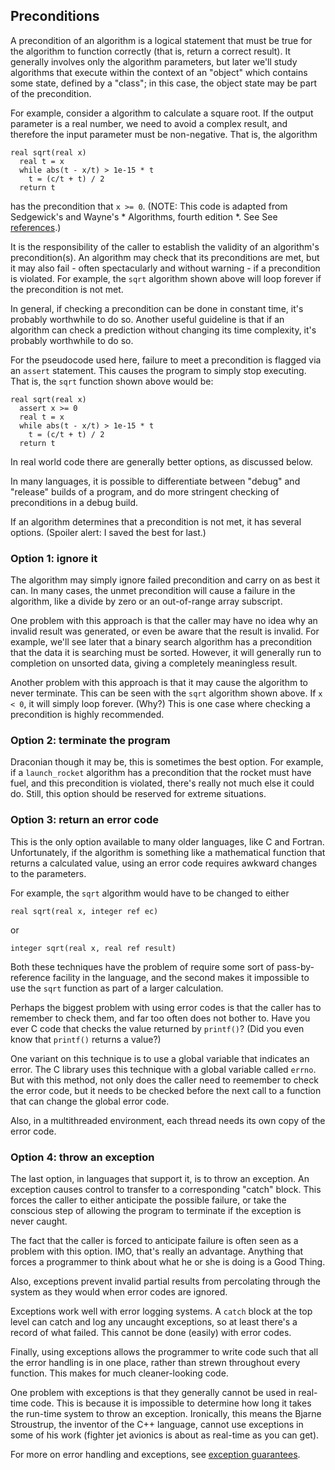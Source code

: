 ## Preconditions

A precondition of an algorithm is a logical statement
that must be true for the algorithm to
function correctly (that is, return a correct result).
It generally involves only the algorithm parameters,
but later we'll study algorithms that execute within
the context of an "object" which contains some state,
defined by a "class"; in this case,
the object state may be part of the precondition.

For example, consider a algorithm to calculate a square root.
If the output parameter is a real number,
we need to avoid a complex result,
and therefore the input parameter must be non-negative.
That is, the algorithm
```
real sqrt(real x)
  real t = x
  while abs(t - x/t) > 1e-15 * t
    t = (c/t + t) / 2
  return t
```
has the precondition that `x >= 0`.
(NOTE: This code is adapted
from Sedgewick's and Wayne's * Algorithms, fourth edition *.
See See [references](References.md).)

It is the responsibility of the caller
to establish the validity of an algorithm's precondition(s).
An algorithm may check that its preconditions are met,
but it may also fail - often spectacularly and without warning -
if a precondition is violated.
For example, the `sqrt` algorithm shown above
will loop forever if the precondition is not met.

In general,
if checking a precondition can be done in constant time,
it's probably worthwhile to do so.
Another useful guideline is that if an algorithm
can check a prediction without changing its time
complexity, it's probably worthwhile to do so.

For the pseudocode used here,
failure to meet a precondition
is flagged via an ```assert``` statement.
This causes the program to simply stop executing.
That is, the ```sqrt``` function shown above would be:
```
real sqrt(real x)
  assert x >= 0
  real t = x
  while abs(t - x/t) > 1e-15 * t
    t = (c/t + t) / 2
  return t
```
In real world code there are generally better options,
as discussed below.

In many languages,
it is possible to differentiate between "debug"
and "release" builds of a program, and do more stringent
checking of preconditions in a debug build.

If an algorithm determines that a precondition is not met,
it has several options.
(Spoiler alert: I saved the best for last.)

### Option 1: ignore it
The algorithm may simply ignore failed precondition
and carry on as best it can.
In many cases, the unmet precondition will cause a failure
in the algorithm,
like a divide by zero or an out-of-range array subscript.

One problem with this approach is that the caller may have
no idea why an invalid result was generated,
or even be aware that the result is invalid.
For example, we'll see later that a binary search algorithm
has a precondition that the data it is searching must be sorted.
However, it will generally run to completion on unsorted data,
giving a completely meaningless result.

Another problem with this approach is that it may cause
the algorithm to never terminate.
This can be seen
with the `sqrt` algorithm shown above.
If `x < 0`, it will simply loop forever.  (Why?)
This is one case where checking a precondition
is highly recommended.

### Option 2: terminate the program
Draconian though it may be, this is sometimes the best option.
For example, if a `launch_rocket` algorithm has a precondition
that the rocket must have fuel, and this precondition is violated,
there's really not much else it could do.
Still, this option should be reserved for extreme situations.

### Option 3: return an error code
This is the only option available to many older languages,
like C and Fortran.
Unfortunately, if the algorithm is something like a mathematical
function that returns a calculated value,
using an error code requires awkward changes to the parameters.

For example, the `sqrt` algorithm would have to be changed to either
```
real sqrt(real x, integer ref ec)
```
or
```
integer sqrt(real x, real ref result)
```
Both these techniques have the problem of require some sort
of pass-by-reference facility in the language,
and the second makes it impossible to use the `sqrt`
function as part of a larger calculation.

Perhaps the biggest problem with using error codes
is that the caller has to remember to check them,
and far too often does not bother to.
Have you ever C code that checks the value returned
by `printf()`?
(Did you even know that `printf()` returns a value?)

One variant on this technique is to use a global variable
that indicates an error.
The C library uses this technique with a global variable called `errno`.
But with this method,
not only does the caller need to reemember to check the error code,
but it needs to be checked before the next call to a function
that can change the global error code.

Also, in a multithreaded environment,
each thread needs its own copy of the error code.

### Option 4: throw an exception
The last option, in languages that support it,
is to throw an exception.
An exception causes control to transfer to a corresponding
"catch" block.
This forces the caller to either anticipate the
possible failure,
or take the conscious step of allowing the program
to terminate if the exception is never caught.

The fact that the caller is forced to anticipate failure
is often seen as a problem with this option.
IMO, that's really an advantage.
Anything that forces a programmer to think about
what he or she is doing is a Good Thing.

Also, exceptions prevent invalid partial results
from percolating through the system
as they would when error codes are ignored.

Exceptions work well with error logging systems.
A `catch` block at the top level can catch and log
any uncaught exceptions,
so at least there's a record of what failed.
This cannot be done (easily) with error codes.

Finally, using exceptions allows the programmer to write
code such that all the error handling is in one place,
rather than strewn throughout every function.
This makes for much cleaner-looking code.

One problem with exceptions is that they generally
cannot be used in real-time code.
This is because it is impossible to determine
how long it takes the run-time system to throw an exception.
Ironically, this means the Bjarne Stroustrup,
the inventor of the C++ language,
cannot use exceptions in some of his work
(fighter jet avionics is about as real-time
as you can get).

For more on error handling and exceptions,
see [exception guarantees](Exception-guarantees.md).

